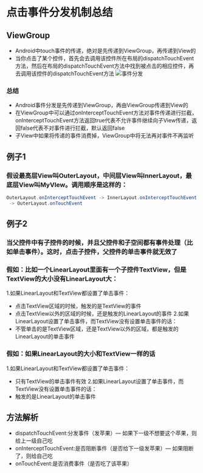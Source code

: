 # 点击事件分发机制总结
## ViewGroup 
* Android中touch事件的传递，绝对是先传递到ViewGroup，再传递到View的
* 当你点击了某个控件，首先会去调用该控件所在布局的dispatchTouchEvent方法，然后在布局的dispatchTouchEvent方法中找到被点击的相应控件，再去调用该控件的dispatchTouchEvent方法
![事件分发]()
### 总结
* Android事件分发是先传递到ViewGroup，再由ViewGroup传递到View的
* 在ViewGroup中可以通过onInterceptTouchEvent方法对事件传递进行拦截，onInterceptTouchEvent方法返回true代表不允许事件继续向子View传递，返回false代表不对事件进行拦截，默认返回false
* 子View中如果将传递的事件消费掉，ViewGroup中将无法再对事件不再监听

## 例子1
### 假设最高层View叫OuterLayout，中间层View叫InnerLayout，最底层View叫MyVIew。调用顺序是这样的：
```java
OuterLayout.onInterceptTouchEvent -> InnerLayout.onInterceptTouchEvent -> MyView.onTouchEvent -> InnerLayout.onTouchEvent
 -> OuterLayout.onTouchEvent
```
## 例子2
### 当父控件中有子控件的时候，并且父控件和子空间都有事件处理（比如单击事件）。这时，点击子控件，父控件的单击事件就无效了
### 假如：比如一个LinearLayout里面有一个子控件TextView，但是TextView的大小没有LinearLayout大：
1.如果LinearLayout和TextView都设置了单击事件：
* 点击TextView区域的时候，触发的是TextView的事件
* 点击TextView以外的区域的时候，还是触发的LinearLayout的事件
2.如果LinearLayout设置了单击事件，而TextView没有设置单击事件的话：
* 不管单击的是TextView区域，还是TextView以外的区域，都是触发的LinearLayout的单击事件
### 假如：如果LinearLayout的大小和TextView一样的话
1.如果LinearLayout和TextView都设置了单击事件：
* 只有TextView的单击事件有效
2.如果LinearLayout设置了单击事件，而TextView没有设置单击事件的话：
* 触发的是LinearLayout的单击事件
## 方法解析
* dispatchTouchEvent:分发事件（发苹果）— 如果下一级不想要这个苹果，则给上一级自己吃
* onInterceptTouchEvent:是否阻断事件（是否给下一级发苹果）— 如果阻断了，则给自己吃
* onTouchEvent:是否消费事件（是否吃了该苹果）

 
